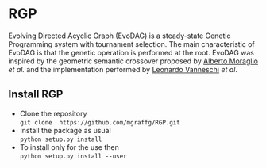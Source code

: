 # RGP

Evolving Directed Acyclic Graph (EvoDAG) is a steady-state Genetic Programming system
with tournament selection. The main characteristic of EvoDAG is that
the genetic operation is performed at the root. EvoDAG was inspired
by the geometric semantic crossover proposed by 
[Alberto Moraglio](https://scholar.google.com.mx/citations?user=0y4XRI0AAAAJ&hl=en&oi=ao)
_et al._ and the implementation performed by
[Leonardo Vanneschi](https://scholar.google.com.mx/citations?user=uR5K07QAAAAJ&hl=en&oi=ao)
_et al_.


## Install RGP

* Clone the repository  
```git clone  https://github.com/mgraffg/RGP.git```
* Install the package as usual  
```python setup.py install```
* To install only for the use then  
```python setup.py install --user```


